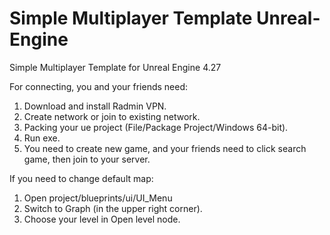 # Simple Multiplayer Template Unreal-Engine
Simple Multiplayer Template for Unreal Engine 4.27

For connecting, you and your friends need:
1. Download and install Radmin VPN.
2. Create network or join to existing network.
3. Packing your ue project (File/Package Project/Windows 64-bit).
4. Run exe.
5. You need to create new game, and your friends need to click search game, then join to your server.

If you need to change default map:
1. Open project/blueprints/ui/UI_Menu
2. Switch to Graph (in the upper right corner).
3. Choose your level in Open level node.
